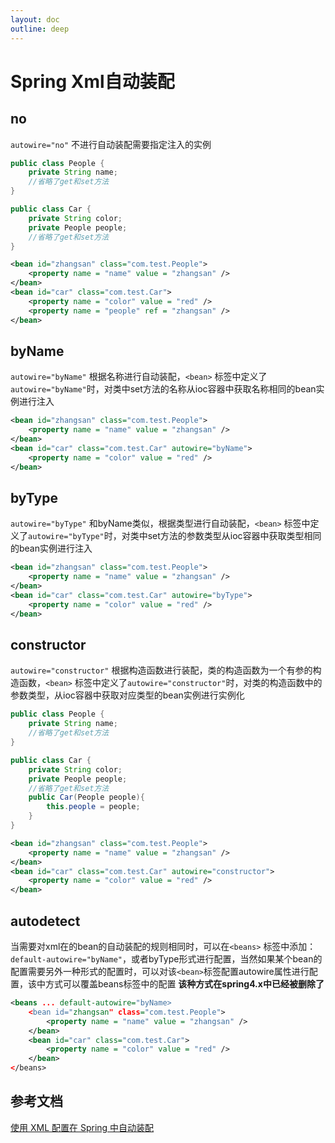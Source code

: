 ```yaml
---
layout: doc
outline: deep
---
```


# Spring Xml自动装配

## no

`autowire="no"`
不进行自动装配需要指定注入的实例

```java
public class People {
    private String name;
    //省略了get和set方法
}

public class Car {
    private String color;
    private People people;
    //省略了get和set方法
}
```

```xml
<bean id="zhangsan" class="com.test.People">
    <property name = "name" value = "zhangsan" />
</bean>
<bean id="car" class="com.test.Car">
    <property name = "color" value = "red" />
    <property name = "people" ref = "zhangsan" />
</bean>
```

## byName

`autowire="byName"`
根据名称进行自动装配，`<bean>` 标签中定义了`autowire="byName"`时，对类中set方法的名称从ioc容器中获取名称相同的bean实例进行注入

```xml
<bean id="zhangsan" class="com.test.People">
    <property name = "name" value = "zhangsan" />
</bean>
<bean id="car" class="com.test.Car" autowire="byName">
    <property name = "color" value = "red" />
</bean>
```

## byType

`autowire="byType"`
和byName类似，根据类型进行自动装配，`<bean>` 标签中定义了`autowire="byType"`时，对类中set方法的参数类型从ioc容器中获取类型相同的bean实例进行注入

```xml
<bean id="zhangsan" class="com.test.People">
    <property name = "name" value = "zhangsan" />
</bean>
<bean id="car" class="com.test.Car" autowire="byType">
    <property name = "color" value = "red" />
</bean>
```

## constructor

`autowire="constructor"`
根据构造函数进行装配，类的构造函数为一个有参的构造函数，`<bean>` 标签中定义了`autowire="constructor"`时，对类的构造函数中的参数类型，从ioc容器中获取对应类型的bean实例进行实例化

```java
public class People {
    private String name;
    //省略了get和set方法
}

public class Car {
    private String color;
    private People people;
    //省略了get和set方法
    public Car(People people){
        this.people = people;
    }
}
```

```xml
<bean id="zhangsan" class="com.test.People">
    <property name = "name" value = "zhangsan" />
</bean>
<bean id="car" class="com.test.Car" autowire="constructor">
    <property name = "color" value = "red" />
</bean>
```

## autodetect

当需要对xml在的bean的自动装配的规则相同时，可以在`<beans>` 标签中添加：`default-autowire="byName"`，或者byType形式进行配置，当然如果某个bean的配置需要另外一种形式的配置时，可以对该`<bean>`标签配置autowire属性进行配置，该中方式可以覆盖beans标签中的配置
**该种方式在spring4.x中已经被删除了**

```xml
<beans ... default-autowire="byName>
    <bean id="zhangsan" class="com.test.People">
        <property name = "name" value = "zhangsan" />
    </bean>
    <bean id="car" class="com.test.Car">
        <property name = "color" value = "red" />
    </bean>
</beans>
```

## 参考文档

[使用 XML 配置在 Spring 中自动装配](https://www.netjstech.com/2016/04/autowiring-using-xml-configuration-in-spring.html)
